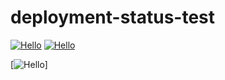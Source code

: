 # deployment-status-test

[![Hello](https://dry0f3.deta.dev/test/test/test.yml/badge.svg?branch=test&event=deployment_status)](https://github.com/mikBighne98/deployment-status-test/actions/workflows/test.yml)
[![Hello](https://dry0f3.deta.dev/test/test/test.yml/badge.svg?branch=test&event=deployment_status)](https://github.com/mikBighne98/deployment-status-test/actions/workflows/test.yml)

[![Hello](https://dry0f3.deta.dev/test/test/test.yml/badge.svg?branch=test&event=deployment_status)]
